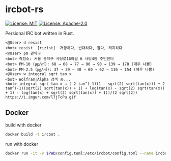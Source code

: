 # ircbot-rs

[![License: MIT](https://img.shields.io/badge/License-MIT-yellow.svg)](LICENSE-MIT)
[![License: Apache-2.0](https://img.shields.io/badge/License-Apache%202.0-blue.svg)](LICENSE-APACHE)

Persional IRC bot written in Rust.

```console
<@User> d resist
<bot> resist  [rizíst]  저항하다, 반대하다, 참다, 저지하다
<@User> pm 관악구
<bot> 측정소: 서울 동작구 사당로16아길 6 사당4동 주민센터
<bot> PM-10 (㎍/㎥): 68 → 68 → 77 → 90 → 90 → 139 → 178 (매우 나쁨)
<bot> PM-2.5 (㎍/㎥): 37 → 39 → 48 → 60 → 62 → 116 → 154 (매우 나쁨)
<@User> w integral sqrt tan x
<bot> Wolfram|Alpha 검색 중...
<bot> integral sqrt tan x ⇒ (-2 tan^(-1)(1 - sqrt(2) sqrt(tan(x))) + 2 tan^(-1)(sqrt(2) sqrt(tan(x)) + 1) + log(tan(x) - sqrt(2) sqrt(tan(x)) + 1) - log(tan(x) + sqrt(2) sqrt(tan(x)) + 1))/(2 sqrt(2)) https://i.imgur.com/l7jTcPu.gif
```

## Docker

build with docker

```bash
docker build -t ircbot .
```

run with docker

```bash
docker run -it -v $PWD/config.toml:/etc/ircbot/config.toml --name ircbot ircbot
```